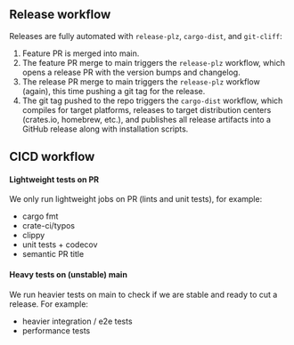 ## Release workflow

Releases are fully automated with `release-plz`, `cargo-dist`, and `git-cliff`:

1. Feature PR is merged into main.
2. The feature PR merge to main triggers the `release-plz` workflow, which opens a release PR with the version bumps and changelog.
3. The release PR merge to main triggers the `release-plz` workflow (again), this time pushing a git tag for the release.
4. The git tag pushed to the repo triggers the `cargo-dist` workflow, which compiles for target platforms, releases to target distribution centers (crates.io, homebrew, etc.), and publishes all release artifacts into a GitHub release along with installation scripts.

## CICD workflow

#### Lightweight tests on PR

We only run lightweight jobs on PR (lints and unit tests), for example:

- cargo fmt
- crate-ci/typos
- clippy
- unit tests + codecov
- semantic PR title

#### Heavy tests on (unstable) main

We run heavier tests on main to check if we are stable and ready to cut a release. For example:

- heavier integration / e2e tests
- performance tests
